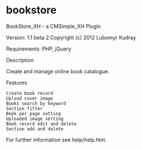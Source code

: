 bookstore
=========

BookStore_XH - a CMSimple_XH Plugin

Version: 1.1 beta 2
Copyright (c) 2012 Lubomyr Kudray

Requirements: PHP, jQuery

Description

Create and manage online book catalogue.

Features

    Create book record
    Upload cover image
    Books search by keyword
    Section filter
    Book per page setting
    Uploaded image setting
    Book record edit and delete
    Section add and delete

For further information see help/help.htm.